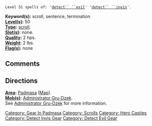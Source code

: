 `Level 51 spells of: '`[`detect`` ``evil`](Detect_Evil.md "wikilink")`' '`[`detect`` ``invis`](Detect_Invis.md "wikilink")`'.`

**Keyword(s):** scroll, sentence, termination  
**[Level(s)](Object_Level.md "wikilink"):** 50  
**[Type](:Category:_Object_Types.md "wikilink"):**
[scroll](:Category:_Scrolls.md "wikilink").  
**[Slot(s)](Object_Slots.md "wikilink"):** none.  
**[Quality](Object_Quality.md "wikilink"):** 2 hps.  
**[Weight](Object_Weight.md "wikilink"):** 2 lbs.  
**[Flag(s)](:Category:_Object_Flags.md "wikilink"):** none  

## Comments

## Directions

**[Area](:Category:_Areas.md "wikilink"):**
[Padmasa](:Category:_Padmasa.md "wikilink")
([Map](Padmasa_Map.md "wikilink")).  
**[Mob(s)](:Category:_Mobs.md "wikilink"):** [Administrator
Gru-Dzek](Administrator_Gru-Dzek "wikilink").  
See [Administrator Gru-Dzek](Administrator_Gru-Dzek "wikilink") for more
information.  

[Category: Gear In Padmasa](Category:_Gear_In_Padmasa "wikilink")
[Category: Scrolls](Category:_Scrolls "wikilink") [Category: Hero
Casties](Category:_Hero_Casties "wikilink") [Category: Detect Invis
Gear](Category:_Detect_Invis_Gear "wikilink") [Category: Detect Evil
Gear](Category:_Detect_Evil_Gear "wikilink")
